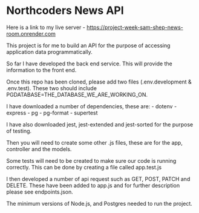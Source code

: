 # Northcoders News API

Here is a link to my live server - https://project-week-sam-shep-news-room.onrender.com

This project is for me to build an API for the purpose of accessing application data programmatically.

So far I have developed the back end service. This will provide the information to the front end.

Once this repo has been cloned, please add two files (.env.development & .env.test). These two should include PGDATABASE=THE_DATABASE_WE_ARE_WORKING_ON.

I have downloaded a number of dependencies, these are:
    - dotenv
    - express
    - pg
    - pg-format
    - supertest
    
I have also downloaded jest, jest-extended and jest-sorted for the purpose of testing.

Then you will need to create some other .js files, these are for the app, controller and the models.

Some tests will need to be created to make sure our code is running correctly. This can be done by creating a file called app.test.js

I then developed a number of api request such as GET, POST, PATCH and DELETE. These have been added to app.js and for further description please see endpoints.json.

The minimum versions of Node.js, and Postgres needed to run the project.


